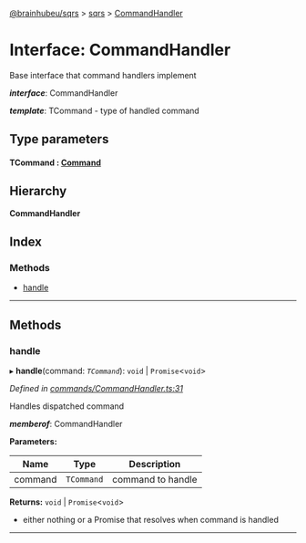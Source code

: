 [@brainhubeu/sqrs](../README.md) > [sqrs](../modules/sqrs.md) > [CommandHandler](../interfaces/sqrs.commandhandler.md)

# Interface: CommandHandler

Base interface that command handlers implement

*__interface__*: CommandHandler

*__template__*: TCommand - type of handled command

## Type parameters
#### TCommand :  [Command](sqrs.command.md)
## Hierarchy

**CommandHandler**

## Index

### Methods

* [handle](sqrs.commandhandler.md#handle)

---

## Methods

<a id="handle"></a>

###  handle

▸ **handle**(command: *`TCommand`*): `void` \| `Promise`<`void`>

*Defined in [commands/CommandHandler.ts:31](https://github.com/brainhubeu/sqrs/blob/f7042dc/packages/sqrs/src/commands/CommandHandler.ts#L31)*

Handles dispatched command

*__memberof__*: CommandHandler

**Parameters:**

| Name | Type | Description |
| ------ | ------ | ------ |
| command | `TCommand` |  command to handle |

**Returns:** `void` \| `Promise`<`void`>
- either nothing or a Promise that resolves when command is handled

___

